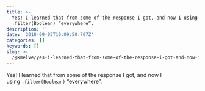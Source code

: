 ```yaml
---
title: >-
  Yes! I learned that from some of the response I got, and now I using
  .filter(Boolean) “everywhere”.
description: ''
date: '2018-09-05T10:09:50.707Z'
categories: []
keywords: []
slug: >-
  /@kmelve/yes-i-learned-that-from-some-of-the-response-i-got-and-now-i-using-filter-boolean-be721bf1f9fc
---
```


Yes! I learned that from some of the response I got, and now I using `.filter(Boolean)` “everywhere”.